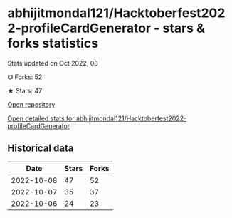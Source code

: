 # abhijitmondal121/Hacktoberfest2022-profileCardGenerator - stars & forks statistics

Stats updated on Oct 2022, 08

☋ Forks: 52

★ Stars: 47

[Open repository](https://github.com/abhijitmondal121/Hacktoberfest2022-profileCardGenerator)

[Open detailed stats for abhijitmondal121/Hacktoberfest2022-profileCardGenerator](https://reviewgithub.com/rep/abhijitmondal121/Hacktoberfest2022-profileCardGenerator)

## Historical data
| Date | Stars | Forks |
|------|-------|-------|
| 2022-10-08 | 47 | 52 | 
| 2022-10-07 | 35 | 37 | 
| 2022-10-06 | 24 | 23 | 

